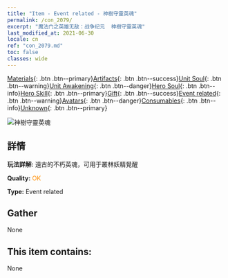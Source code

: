 ```yaml
---
title: "Item - Event related - 神樹守靈英魂"
permalink: /con_2079/
excerpt: "魔法门之英雄无敌：战争纪元  神樹守靈英魂"
last_modified_at: 2021-06-30
locale: cn
ref: "con_2079.md"
toc: false
classes: wide
---
```

 [Materials](/ItemsCN/){: .btn .btn--primary}[Artifacts](/ItemsCN/Artifacts/){: .btn .btn--success}[Unit Soul](/ItemsCN/UnitSoul/){: .btn .btn--warning}[Unit Awakening](/ItemsCN/UnitAwakening/){: .btn .btn--danger}[Hero Soul](/ItemsCN/HeroSoul/){: .btn .btn--info}[Hero Skill](/ItemsCN/HeroSkill/){: .btn .btn--primary}[Gift](/ItemsCN/Gift/){: .btn .btn--success}[Event related](/ItemsCN/Events/){: .btn .btn--warning}[Avatars](/ItemsCN/Avatars/){: .btn .btn--danger}[Consumables](/ItemsCN/Consumables/){: .btn .btn--info}[Unknown](/ItemsCN/Unknown/){: .btn .btn--primary}

 ![神樹守靈英魂](/images/t/juexing_909.jpg)

## 詳情
 **玩法詳解:** 遠古的不朽英魂，可用于叢林妖精覺醒

 **Quality:** <span style="color: #FF8C00">OK</span>

 **Type:** Event related

## Gather

  None

## This item contains:

  None

